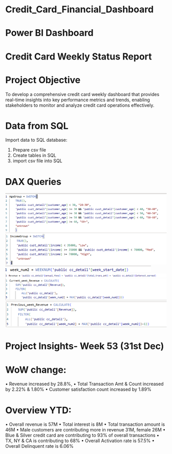 # Credit_Card_Financial_Dashboard
# Power BI Dashboard

# Credit Card Weekly Status Report
# Project Objective
To develop a comprehensive credit card weekly dashboard that provides real-time insights into key performance metrics and trends, enabling stakeholders to monitor and analyze credit card operations effectively.

# Data from SQL
Import data to SQL database:
 1. Prepare csv file 
2. Create tables in SQL 
3. import csv file into SQL

# DAX Queries
![image alt](https://github.com/bikudx742016/Credit_Card_Financial_Dashboard/blob/main/dax1.png?raw=true)
![image alt](https://github.com/bikudx742016/Credit_Card_Financial_Dashboard/blob/main/dax2.png?raw=true)
![image alt](https://github.com/bikudx742016/Credit_Card_Financial_Dashboard/blob/main/dax3.png?raw=true)
![image alt](https://github.com/bikudx742016/Credit_Card_Financial_Dashboard/blob/main/dax4.png?raw=true)
![image alt](https://github.com/bikudx742016/Credit_Card_Financial_Dashboard/blob/main/dax5.png?raw=true)
![image alt](https://github.com/bikudx742016/Credit_Card_Financial_Dashboard/blob/main/dax6.png?raw=true)

# Project Insights- Week 53 (31st Dec)
# WoW change: 
• Revenue increased by 28.8%,
 • Total Transaction Amt & Count increased by 2.22% & 1.80% 
• Customer satisfaction count increased by 1.89%
# Overview YTD: 
• Overall revenue is 57M 
• Total interest is 8M 
• Total transaction amount is 46M 
• Male customers are contributing more in revenue 31M, female 26M 
• Blue & Silver credit card are contributing to 93% of overall transactions 
• TX, NY & CA is contributing to 68% 
• Overall Activation rate is 57.5% 
• Overall Delinquent rate is 6.06%



